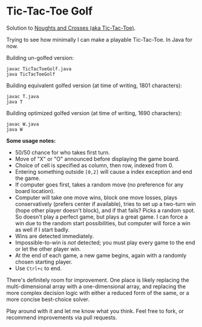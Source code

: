 Tic-Tac-Toe Golf
================

Solution to [Noughts and Crosses (aka Tic-Tac-Toe)](http://codegolf.stackexchange.com/questions/1054/noughts-and-crosses-aka-tic-tac-toe).

Trying to see how minimally I can make a playable Tic-Tac-Toe. In Java for now.

Building un-golfed version:

    javac TicTacToeGolf.java
    java TicTacToeGolf

Building equivalent golfed version (at time of writing, 1801 characters):

    javac T.java
    java T

Building optimized golfed version (at time of writing, 1690 characters):

    javac W.java
    java W

**Some usage notes:**

* 50/50 chance for who takes first turn. 
* Move of "X" or "O" announced before displaying the game board. 
* Choice of cell is specified as column, then row, indexed from 0. 
* Entering something outside `[0,2]` will cause a index exception and end the game.
* If computer goes first, takes a random move (no preference for any board location).
* Computer will take one move wins, block one move losses, plays conservatively (prefers center if available), tries to set up a two-turn win (hope other player doesn't block), and if that fails? Picks a random spot. So doesn't play a perfect game, but plays a great game. I can force a win due to the random start possibilities, but computer will force a win as well if I start badly. 
* Wins are detected immediately. 
* Impossible-to-win is *not* detected; you must play every game to the end or let the other player win. 
* At the end of each game, a new game begins, again with a randomly chosen starting player.
* Use `Ctrl+c` to end.

There's definitely room for improvement. One place is likely replacing the multi-dimensional array with a one-dimensional array, and replacing the more complex decision logic with either a reduced form of the same, or a more concise best-choice solver.

Play around with it and let me know what you think. Feel free to fork, or recommend improvements via pull requests.
